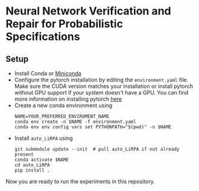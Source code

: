 # Neural Network Verification and Repair for Probabilistic Specifications

## Setup

 - Install Conda or [Miniconda](https://docs.conda.io/en/latest/miniconda.html)
 - Configure the pytorch installation by editing the `environment.yaml` file.
   Make sure the CUDA version matches your installation or install pytorch without
   GPU support if your system doesn't have a GPU.
   You can find more information on installing pytorch 
   [here](https://pytorch.org/get-started/previous-versions/#v1121)
 - Create a new conda environment using
   ```shell
   NAME=YOUR_PREFERRED_ENVIROMENT_NAME
   conda env create -n $NAME -f environment.yaml
   conda env env config vars set PYTHONPATH="$(pwd)" -n $NAME 
   ```
 - Install `auto_LiRPA` using
   ```shell
   git submodule update --init  # pull auto_LiRPA if not already present
   conda activate $NAME
   cd auto_LiRPA
   pip install .
   ```
 Now you are ready to run the experiments in this repository.

